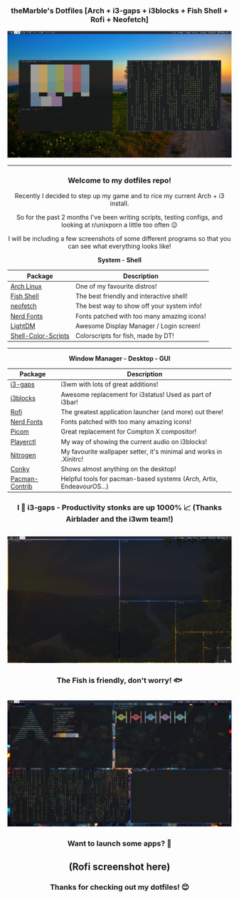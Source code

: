 <div align="center">

### theMarble's Dotfiles [Arch + i3-gaps + i3blocks + Fish Shell + Rofi + Neofetch]
 
![Desktop](https://github.com/theMarblech/dotfiles/blob/main/2020-12-18-172645_1920x1080_scrot.png?raw=true)

------
### Welcome to my dotfiles repo!

Recently I decided to step up my game and to rice my current Arch + i3 install.

So for the past 2 months I've been writing scripts, testing configs, and looking at r/unixporn a little too often 😉

I will be including a few screenshots of some different programs so that you can see what everything looks like!

**System - Shell**

| Package                                                            | Description                                          |
|--------------------------------------------------------------------|------------------------------------------------------|
| [Arch Linux](https://www.archlinux.org/)                           | One of my favourite distros!                         |
| [Fish Shell](https://fishshell.com/)                               | The best friendly and interactive shell!             |
| [neofetch](https://github.com/dylanaraps/neofetch)                 | The best way to show off your system info!           |
| [Nerd Fonts](https://github.com/ryanoasis/nerd-fonts)              | Fonts patched with too many amazing icons!           |
| [LightDM](https://github.com/canonical/lightdm)                    | Awesome Display Manager / Login screen!              |
| [Shell-Color-Scripts](https://gitlab.com/dwt1/shell-color-scripts) | Colorscripts for fish, made by DT!                   |

------

**Window Manager - Desktop - GUI**

| Package                                                                    | Description                                                               |
|----------------------------------------------------------------------------|---------------------------------------------------------------------------|
| [i3-gaps](https://github.com/Airblader/i3)                                 | i3wm with lots of great additions!                                        |
| [i3blocks](https://github.com/vivien/i3blocks)                             | Awesome replacement for i3status! Used as part of i3bar!                  |                  
| [Rofi](https://github.com/DaveDavenport/rofi)                              | The greatest application launcher (and more) out there!                   |
| [Nerd Fonts](https://github.com/ryanoasis/nerd-fonts)                      | Fonts patched with too many amazing icons!                                |
| [Picom](https://github.com/yshui/picom)                                    | Great replacement for Compton X compositor!                               |
| [Playerctl](https://github.com/acrisci/playerctl)                          | My way of showing the current audio on i3blocks!                          |
| [Nitrogen](https://github.com/l3ib/nitrogen)                               | My favourite wallpaper setter, it's minimal and works in .Xinitrc!        |
| [Conky](https://github.com/brndnmtthws/conky)                              | Shows almost anything on the desktop!                                     |
| [Pacman-Contrib](https://www.archlinux.org/packages/?name=pacman-contrib)  | Helpful tools for pacman-based systems (Arch, Artix, EndeavourOS...)      |


### I 💖 i3-gaps - Productivity stonks are up 1000% 📈 (Thanks Airblader and the i3wm team!)
![i3wm](https://github.com/theMarblech/dotfiles/blob/main/2020-12-18-182502_1920x1080_scrot.png?raw=true)
---
### The Fish is friendly, don't worry! 🐟
![i3wm](https://github.com/theMarblech/dotfiles/blob/main/2020-12-18-183340_1920x1080_scrot.png?raw=true)
---
### Want to launch some apps? 🚀
(Rofi screenshot here)
---

### Thanks for checking out my dotfiles! 😊  


